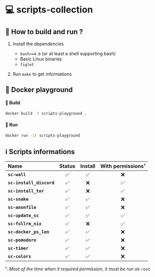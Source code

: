# 💻 scripts-collection

## 📖 How to build and run ?
1. Install the dependencies
    - `bash>=4.0` (or at least a shell supporting bash)
    - Basic Linux binaries
    - `figlet`

2. Run `make` to get informations

## 🐋 Docker playground

#### 🔨 Build

```bash
docker build -t scripts-playground .
```
#### 🎉 Run

```bash
docker run -it scripts-playground
```

## ℹ️ Scripts informations

Name            | Status          | Install         | With permissions¹
:-------------  | :-------------: | :-------------: | :-------------:
**`sc-wall`** | ✅ | ✅ | ❌
**`sc-install_discord`** | ✅ | ❌ | ✅
**`sc-install_tor`** | ✅ | ❌ | ✅
**`sc-snake`** | ✅ | ✅ | ❌
**`sc-anonfile`** | ✅ | ✅ | ❌
**`sc-update_sc`** | ✅ | ✅ | ✅
**`sc-fullrm_nix`** | ✅ | ❌ | ✅
**`sc-docker_ps_len`** | ✅ | ✅ | ❌
**`sc-pomodoro`** | ✅ | ✅ | ❌
**`sc-timer`** | ✅ | ✅ | ❌
**`sc-colors`** | ✅ | ✅ | ❌

¹: *Most of the time when it required permission, it must be run as `root`*
